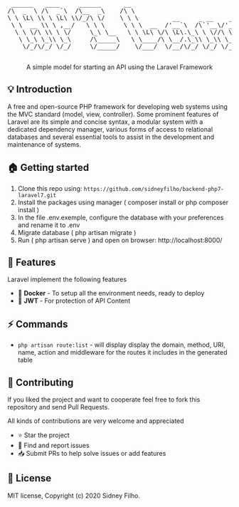 <pre align="center">
 ______   ____     ______      __                                               ___      
/\  _  \ /\  _`\  /\__  _\    /\ \                                             /\_ \     
\ \ \L\ \\ \ \L\ \\/_/\ \/    \ \ \         __     _ __    __     __  __     __\//\ \    
 \ \  __ \\ \ ,__/   \ \ \     \ \ \  __  /'__`\  /\`'__\/'__`\  /\ \/\ \  /'__`\\ \ \   
  \ \ \/\ \\ \ \/     \_\ \__   \ \ \L\ \/\ \L\.\_\ \ \//\ \L\.\_\ \ \_/ |/\  __/ \_\ \_ 
   \ \_\ \_\\ \_\     /\_____\   \ \____/\ \__/.\_\\ \_\\ \__/.\_\\ \___/ \ \____\/\____\
    \/_/\/_/ \/_/     \/_____/    \/___/  \/__/\/_/ \/_/ \/__/\/_/ \/__/   \/____/\/____/
                                                           
</pre>

<p align="center"> A simple model for starting an API using the Laravel Framework </p>

## :bulb: Introduction 

A free and open-source PHP framework for developing web systems using the MVC standard (model, view, controller). Some prominent features of Laravel are its simple and concise syntax, a modular system with a dedicated dependency manager, various forms of access to relational databases and several essential tools to assist in the development and maintenance of systems.

## :house: Getting started

1. Clone this repo using: `https://github.com/sidneyfilho/backend-php7-laravel7.git`
2. Install the packages using manager ( composer install or php composer install )
3. In the file .env.exemple, configure the database with your preferences and rename it to .env
4. Migrate database ( php artisan migrate )
5. Run ( php artisan serve ) and open on browser: http://localhost:8000/

## :tada: Features

Laravel implement the following features

- :whale: **Docker** - To setup all the environment needs, ready to deploy
- :passport_control: **JWT** - For protection of API Content

## :zap: Commands
- `php artisan route:list` - will display display the domain, method, URI, name, action and middleware for the routes it includes in the generated table

## :handshake: **Contributing**
If you liked the project and want to cooperate feel free to fork this repository and send Pull Requests.

All kinds of contributions are very welcome and appreciated

-   ⭐️ Star the project
-   🐛 Find and report issues
-   📥 Submit PRs to help solve issues or add features


## :book: License
MIT license, Copyright (c) 2020 Sidney Filho.
